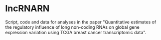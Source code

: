 # lncRNARN
Script, code and data for analyses in the paper "Quantitative estimates of the regulatory influence of long non-coding RNAs on global gene expression variation using TCGA breast cancer transcriptomic data".
